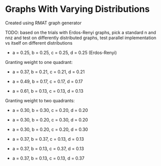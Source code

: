 # Graphs With Varying Distributions

Created using RMAT graph generator

TODO: based on the trials with Erdos-Renyi graphs, pick a standard n and nnz and test on differently distributed graphs, test parallel implementation vs itself on different distributions

+ a = 0.25, b = 0.25, c = 0.25, d = 0.25 (Erdos-Renyi)

Granting weight to one quadrant:

+ a = 0.37, b = 0.21, c = 0.21, d = 0.21

+ a = 0.49, b = 0.17, c = 0.17, d = 0.17

+ a = 0.61, b = 0.13, c = 0.13, d = 0.13

Granting weight to two quadrants:

+ a = 0.30, b = 0.30, c = 0.20, d = 0.20

+ a = 0.30, b = 0.20, c = 0.30, d = 0.20

+ a = 0.30, b = 0.20, c = 0.20, d = 0.30

+ a = 0.37, b = 0.37, c = 0.13, d = 0.13

+ a = 0.37, b = 0.13, c = 0.37, d = 0.13

+ a = 0.37, b = 0.13, c = 0.13, d = 0.37

